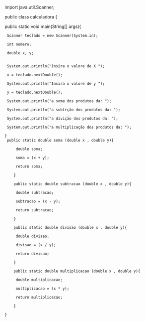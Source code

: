 import java.util.Scanner;

public class calculadora {

public static void main(String[] args){

     Scanner teclado = new Scanner(System.in);
     
     int numero; 
     
     double x, y;
     
     
     System.out.println("Insira o valore de X ");
     
     x = teclado.nextDouble();

     System.out.println("Insira o valore de y ");
     
     y = teclado.nextDouble();
     
     System.out.println("a soma dos produtos da: ");
     
     System.out.println("a subtrção dos produtos da: ");
     
     System.out.println("a divição dos produtos da: ");
     
     System.out.println("a multiplicação dos produtos da: ");
     
    }
     public static double soma (double x , double y){
         
         double soma;
         
         soma = (x + y);
         
         return soma;
         
        }
        
        public static double subtracao (double x , double y){
         
         double subtracao;
         
         subtracao = (x - y);
         
         return subtracao;
         
        }
        
        public static double divisao (double x , double y){
         
         double divisao;
         
         divisao = (x / y);

         return divisao;
         
        }
        
        public static double multiplicacao (double x , double y){
         
         double multiplicacao;
         
         multiplicacao = (x * y);
         
         return multiplicacao;
         
        }
        
    }
